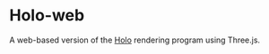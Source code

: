 # Holo-web
A web-based version of the [Holo](https://github.com/wastevensv/Holo) rendering program using Three.js.
